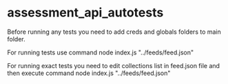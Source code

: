 # assessment_api_autotests

Before running any tests you need to add creds and globals folders to main folder.

For running tests use command
node index.js  "../feeds/feed.json"

For running exact tests you need to edit collections list in feed.json file and then execute command
node index.js  "../feeds/feed.json"
